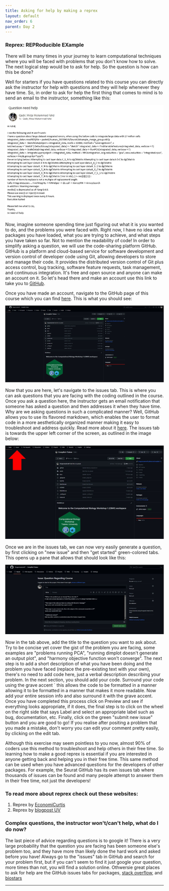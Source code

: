 ```yaml
---
title: Asking for help by making a reprex
layout: default
nav_order: 6
parent: Day 2
---
```

### Reprex: REPRoducible EXample
There will be many times in your journey to learn computational techniques where you will be faced with problems that you don't know how to solve. The next logical step would be to ask for help. So the question is how can this be done?

Well for starters if you have questions related to this course you can directly ask the instructor for help with questions and they will help whenever they have time. So, in order to ask for help the first thing that comes to mind is to send an email to the instructor, something like this:

![](../../assets/images/reprex1.JPG)

Now, imagine someone spending time just figuring out what it is you wanted to do, and the problems you were faced with. Right now, I have no idea what packages you have loaded, what you are trying to achieve, and what steps you have taken so far. Not to mention the readability of code! In order to simplify asking a question, we will use the code-sharing platform GitHub. GitHub is a platform and cloud-based service for software development and version control of developer code using Git, allowing developers to store and manage their code. It provides the distributed version control of Git plus access control, bug tracking, software feature requests, task management, and continuous integration. It's free and open source and anyone can make an account on it. So let's head there and make an account use this link to take you to [GitHub](https://github.com/).

Once you have made an account, navigate to the GitHub page of this course which you can find [here](https://github.com/Dragonmasterx87/CompBio1-Tulane). This is what you should see:

![](../../assets/images/reprex2.JPG)

Now that you are here, let's navigate to the issues tab. This is where you can ask questions that you are facing with the coding outlined in the course. Once you ask a question here, the instructor gets an email notification that someone has asked a question and then addresses it when they have time. Why are we asking questions in such a complicated manner? Well, GitHub allows you to use its flavored markdown, which enables the user to format code in a more aesthetically organized manner making it easy to troubleshoot and address quickly. Read more about it [here](https://docs.github.com/en/get-started/writing-on-github/getting-started-with-writing-and-formatting-on-github). The issues tab is towards the upper left corner of the screen, as outlined in the image below:

![](../../assets/images/reprex3.JPG)

Once we are in the issues tab, we can now very easily generate a question, by first clicking on "new issue" and then "get started" green-colored tabs. This opens up a pane that allows that should look like this:

![](../../assets/images/reprex4.JPG)

Now in the tab above, add the title to the question you want to ask about. Try to be concise yet cover the gist of the problem you are facing, some examples are "problems running PCA", "running dimplot doesn't generate an output plot", and "harmony objective function won't converge". The next step is to add a short description of what you have been doing and the problem you have faced (replace the pre-existing text with your own), there's no need to add code here, just a verbal description describing your problem. In the next section, you should add your code. Surround your code using the grave accent ` this allows the code to be formatted in a manner allowing it to be formatted in a manner that makes it more readable. Now add your entire session info and also surround it with the grave accent. Once you have completed this process click on Preview and see if everything looks appropriate, if it does, the final step is to click on the wheel on the right side that says Label and select an appropriate label such as bug, documentation, etc. Finally, click on the green "submit new issue" button and you are good to go! If you realise after positing a problem that you made a mistake, don't worry you can edit your comment pretty easily, by clicking on the edit tab.

Although this exercise may seem pointless to you now, almost 90% of coders use this method to troubleshoot and help others in their free time. So learning how to make a good reprex is essential if you are interested in anyone getting back and helping you in their free time. This same method can be used when you have advanced questions for the developers of other packages. For example, the Seurat GitHub has its own issues tab where thousands of issues can be found and many people attempt to answer them in their free time, not just the developers!

### To read more about reprex check out these websites:
1. Reprex by [EconomiCurtis](https://community.rstudio.com/t/faq-whats-a-reproducible-example-reprex-and-how-do-i-create-one/5219)
2. Reprex by [blogpost UV](https://data.library.virginia.edu/ask-better-code-questions-and-get-better-answers-with-reprex/)

### Complex questions, the instructor won't/can't help, what do I do now?

The last piece of advice regarding questions is to google it! There is a very large probability that the question you are facing has been someone else's problem too, and they have more than likely done the hard work and asked before you have! Always go to the "issues" tab in GitHub and search for your problem first, but if you can't seem to find it just google your question, more times than not, you will find a solution online. Othwersie great places to ask for help are the GitHub issues tabs for packages, [stack overflow](https://stackoverflow.com/), and [biostars](https://www.biostars.org/)

----

[Just the Docs]: https://just-the-docs.github.io/just-the-docs/
[GitHub Pages]: https://docs.github.com/en/pages
[README]: https://github.com/just-the-docs/just-the-docs-template/blob/main/README.md
[Jekyll]: https://jekyllrb.com
[GitHub Pages / Actions workflow]: https://github.blog/changelog/2022-07-27-github-pages-custom-github-actions-workflows-beta/
[use this template]: https://github.com/just-the-docs/just-the-docs-template/generate

